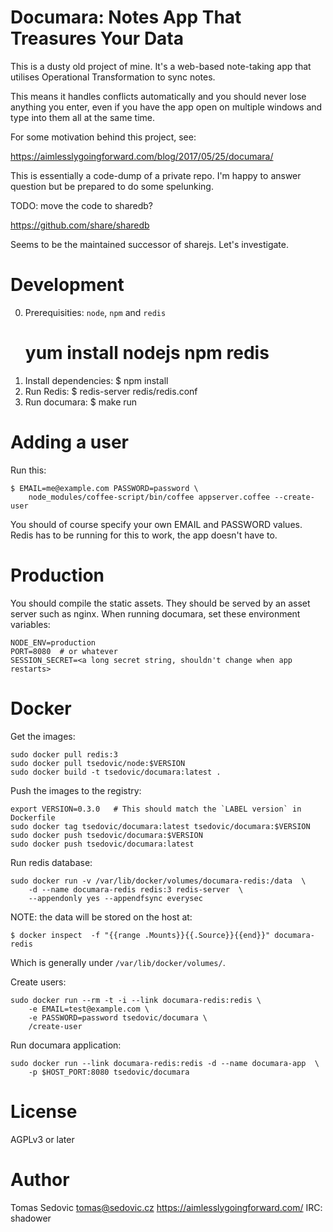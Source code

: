 # Documara: Notes App That Treasures Your Data

This is a dusty old project of mine. It's a web-based note-taking app
that utilises Operational Transformation to sync notes.

This means it handles conflicts automatically and you should never
lose anything you enter, even if you have the app open on multiple
windows and type into them all at the same time.

For some motivation behind this project, see:

https://aimlesslygoingforward.com/blog/2017/05/25/documara/


This is essentially a code-dump of a private repo. I'm happy to answer
question but be prepared to do some spelunking.


TODO: move the code to sharedb?

https://github.com/share/sharedb

Seems to be the maintained successor of sharejs. Let's investigate.



# Development #

0. Prerequisities: `node`, `npm` and `redis`
    # yum install nodejs npm redis
1. Install dependencies:
    $ npm install
2. Run Redis:
    $ redis-server redis/redis.conf
3. Run documara:
    $ make run


# Adding a user #

Run this:

    $ EMAIL=me@example.com PASSWORD=password \
        node_modules/coffee-script/bin/coffee appserver.coffee --create-user

You should of course specify your own EMAIL and PASSWORD values. Redis has to
be running for this to work, the app doesn't have to.


# Production #

You should compile the static assets. They should be served by an asset server
such as nginx.  When running documara, set these environment variables:

    NODE_ENV=production
    PORT=8080  # or whatever
    SESSION_SECRET=<a long secret string, shouldn't change when app restarts>


# Docker #

Get the images:

    sudo docker pull redis:3
    sudo docker pull tsedovic/node:$VERSION
    sudo docker build -t tsedovic/documara:latest .

Push the images to the registry:

    export VERSION=0.3.0   # This should match the `LABEL version` in Dockerfile
    sudo docker tag tsedovic/documara:latest tsedovic/documara:$VERSION
    sudo docker push tsedovic/documara:$VERSION
    sudo docker push tsedovic/documara:latest

Run redis database:

    sudo docker run -v /var/lib/docker/volumes/documara-redis:/data  \
        -d --name documara-redis redis:3 redis-server  \
        --appendonly yes --appendfsync everysec

NOTE: the data will be stored on the host at:

    $ docker inspect  -f "{{range .Mounts}}{{.Source}}{{end}}" documara-redis

Which is generally under `/var/lib/docker/volumes/`.

Create users:

    sudo docker run --rm -t -i --link documara-redis:redis \
        -e EMAIL=test@example.com \
        -e PASSWORD=password tsedovic/documara \
        /create-user

Run documara application:

    sudo docker run --link documara-redis:redis -d --name documara-app  \
        -p $HOST_PORT:8080 tsedovic/documara


# License

AGPLv3 or later

# Author

Tomas Sedovic <tomas@sedovic.cz>
https://aimlesslygoingforward.com/
IRC: shadower
